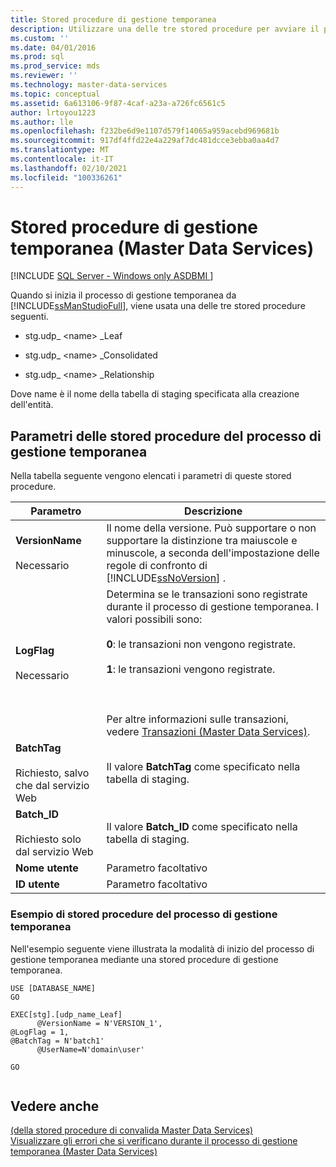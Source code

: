 ```yaml
---
title: Stored procedure di gestione temporanea
description: Utilizzare una delle tre stored procedure per avviare il processo di gestione temporanea da SQL Server Management Studio in Master Data Services.
ms.custom: ''
ms.date: 04/01/2016
ms.prod: sql
ms.prod_service: mds
ms.reviewer: ''
ms.technology: master-data-services
ms.topic: conceptual
ms.assetid: 6a613106-9f87-4caf-a23a-a726fc6561c5
author: lrtoyou1223
ms.author: lle
ms.openlocfilehash: f232be6d9e1107d579f14065a959acebd969681b
ms.sourcegitcommit: 917df4ffd22e4a229af7dc481dcce3ebba0aa4d7
ms.translationtype: MT
ms.contentlocale: it-IT
ms.lasthandoff: 02/10/2021
ms.locfileid: "100336261"
---
```

# <a name="staging-stored-procedure-master-data-services"></a>Stored procedure di gestione temporanea (Master Data Services)

[!INCLUDE [SQL Server - Windows only ASDBMI  ](../includes/applies-to-version/sql-windows-only-asdbmi.md)]

  Quando si inizia il processo di gestione temporanea da [!INCLUDE[ssManStudioFull](../includes/ssmanstudiofull-md.md)], viene usata una delle tre stored procedure seguenti.  
  
-   stg.udp_ \<name> _Leaf  
  
-   stg.udp_ \<name> _Consolidated  
  
-   stg.udp_ \<name> _Relationship  
  
 Dove name è il nome della tabella di staging specificata alla creazione dell'entità.  
  
## <a name="staging-process-stored-procedure-parameters"></a>Parametri delle stored procedure del processo di gestione temporanea  
 Nella tabella seguente vengono elencati i parametri di queste stored procedure.  
  
|Parametro|Descrizione|  
|---------------|-----------------|  
|**VersionName**<br /><br /> Necessario|Il nome della versione. Può supportare o non supportare la distinzione tra maiuscole e minuscole, a seconda dell'impostazione delle regole di confronto di [!INCLUDE[ssNoVersion](../includes/ssnoversion-md.md)] .|  
|**LogFlag**<br /><br /> Necessario|Determina se le transazioni sono registrate durante il processo di gestione temporanea. I valori possibili sono:<br /><br /> **0**: le transazioni non vengono registrate.<br /><br /> **1**: le transazioni vengono registrate.<br /><br /> <br /><br /> Per altre informazioni sulle transazioni, vedere [Transazioni &#40;Master Data Services&#41;](../master-data-services/transactions-master-data-services.md).|  
|**BatchTag**<br /><br /> Richiesto, salvo che dal servizio Web|Il valore **BatchTag** come specificato nella tabella di staging.|  
|**Batch_ID**<br /><br /> Richiesto solo dal servizio Web|Il valore **Batch_ID** come specificato nella tabella di staging.|  
|**Nome utente**|Parametro facoltativo|  
|**ID utente**|Parametro facoltativo|  
  
### <a name="staging-process-stored-procedure-example"></a>Esempio di stored procedure del processo di gestione temporanea  
 Nell'esempio seguente viene illustrata la modalità di inizio del processo di gestione temporanea mediante una stored procedure di gestione temporanea.  
  
```  
USE [DATABASE_NAME]  
GO  
  
EXEC[stg].[udp_name_Leaf]  
      @VersionName = N'VERSION_1',  
@LogFlag = 1,  
@BatchTag = N'batch1'  
      @UserName=N'domain\user'  
  
GO  
  
```  
  
## <a name="see-also"></a>Vedere anche  
 [&#40;della stored procedure di convalida Master Data Services&#41;](../master-data-services/validation-stored-procedure-master-data-services.md)   
 [Visualizzare gli errori che si verificano durante il processo di gestione temporanea &#40;Master Data Services&#41;](../master-data-services/view-errors-that-occur-during-staging-master-data-services.md)  
  
  
